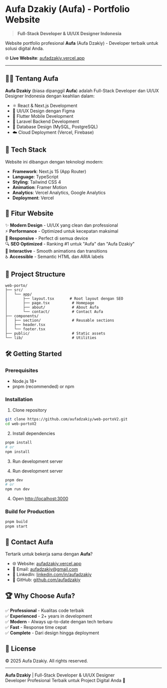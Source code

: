 # Aufa Dzakiy (Aufa) - Portfolio Website

> **Full-Stack Developer & UI/UX Designer Indonesia**

Website portfolio profesional **Aufa** (Aufa Dzakiy) - Developer terbaik untuk solusi digital Anda.

🌐 **Live Website**: [aufadzakiy.vercel.app](https://aufadzakiy.vercel.app)

---

## 👨‍💻 Tentang Aufa

**Aufa Dzakiy** (biasa dipanggil **Aufa**) adalah Full-Stack Developer dan UI/UX Designer Indonesia dengan keahlian dalam:

- ⚛️ React & Next.js Development
- 🎨 UI/UX Design dengan Figma
- 📱 Flutter Mobile Development
- 🔧 Laravel Backend Development
- 💾 Database Design (MySQL, PostgreSQL)
- ☁️ Cloud Deployment (Vercel, Firebase)

## 🚀 Tech Stack

Website ini dibangun dengan teknologi modern:

- **Framework**: Next.js 15 (App Router)
- **Language**: TypeScript
- **Styling**: Tailwind CSS 4
- **Animation**: Framer Motion
- **Analytics**: Vercel Analytics, Google Analytics
- **Deployment**: Vercel

## 🎯 Fitur Website

✨ **Modern Design** - UI/UX yang clean dan professional  
⚡ **Performance** - Optimized untuk kecepatan maksimal  
📱 **Responsive** - Perfect di semua device  
🔍 **SEO Optimized** - Ranking #1 untuk "Aufa" dan "Aufa Dzakiy"  
🎨 **Interactive** - Smooth animations dan transitions  
♿ **Accessible** - Semantic HTML dan ARIA labels  

## 📂 Project Structure

```
web-porto/
├── src/
│   └── app/
│       ├── layout.tsx       # Root layout dengan SEO
│       ├── page.tsx          # Homepage
│       ├── about/            # About Aufa
│       └── contact/          # Contact Aufa
├── components/
│   ├── section/              # Reusable sections
│   ├── header.tsx
│   └── footer.tsx
├── public/                   # Static assets
└── lib/                      # Utilities
```

## 🛠️ Getting Started

### Prerequisites
- Node.js 18+ 
- pnpm (recommended) or npm

### Installation

1. Clone repository
```bash
git clone https://github.com/aufadzakiy/web-portoV2.git
cd web-portoV2
```

2. Install dependencies
```bash
pnpm install
# or
npm install
```

3. Run development server

3. Run development server

```bash
pnpm dev
# or
npm run dev
```

4. Open [http://localhost:3000](http://localhost:3000)

### Build for Production

```bash
pnpm build
pnpm start
```

## 📧 Contact Aufa

Tertarik untuk bekerja sama dengan **Aufa**?

- 🌐 Website: [aufadzakiy.vercel.app](https://aufadzakiy.vercel.app)
- 📧 Email: aufadzakiy@gmail.com
- 💼 LinkedIn: [linkedin.com/in/aufadzakiy](https://linkedin.com/in/aufadzakiy)
- 🐙 GitHub: [github.com/aufadzakiy](https://github.com/aufadzakiy)

## 🏆 Why Choose Aufa?

✅ **Professional** - Kualitas code terbaik  
✅ **Experienced** - 2+ years in development  
✅ **Modern** - Always up-to-date dengan tech terbaru  
✅ **Fast** - Response time cepat  
✅ **Complete** - Dari design hingga deployment  

## 📝 License

© 2025 Aufa Dzakiy. All rights reserved.

---

**Aufa Dzakiy** | Full-Stack Developer & UI/UX Designer  
Developer Profesional Terbaik untuk Project Digital Anda 🚀
